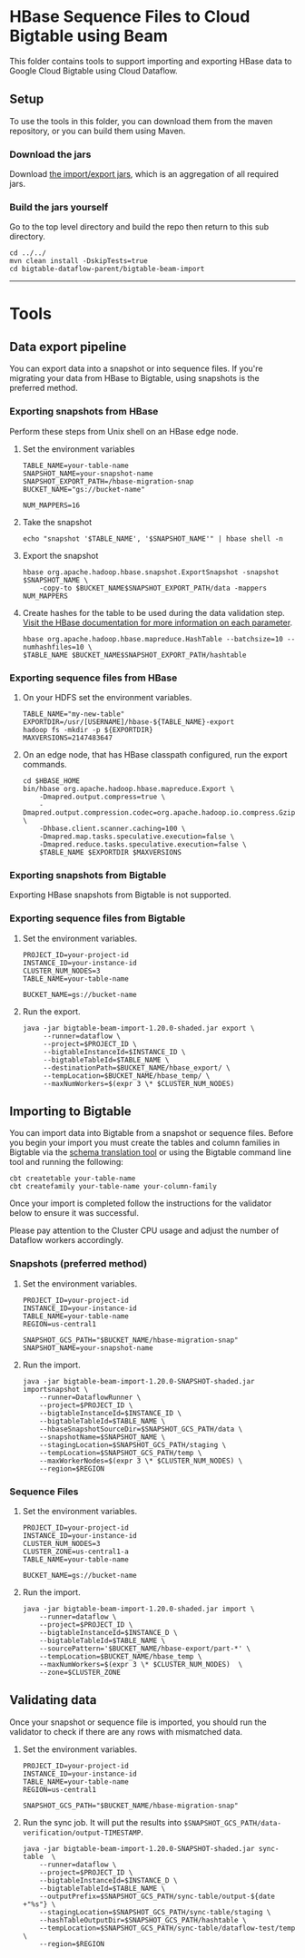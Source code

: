 # HBase Sequence Files to Cloud Bigtable using Beam

This folder contains tools to support importing and exporting HBase data to
Google Cloud Bigtable using Cloud Dataflow.

## Setup 

To use the tools in this folder, you can download them from the maven repository, or
you can build them using Maven. 


[//]: # ({x-version-update-start:bigtable-client-parent:released})
### Download the jars
Download [the import/export jars](https://search.maven.org/artifact/com.google.cloud.bigtable/bigtable-beam-import), which is an aggregation of all required jars.

### Build the jars yourself

Go to the top level directory and build the repo
then return to this sub directory.

```
cd ../../
mvn clean install -DskipTests=true
cd bigtable-dataflow-parent/bigtable-beam-import
```

***
# Tools

## Data export pipeline

You can export data into a snapshot or into sequence files. If you're migrating
your data from HBase to Bigtable, using snapshots is the preferred method. 

### Exporting snapshots from HBase

Perform these steps from Unix shell on an HBase edge node.

1. Set the environment variables
    ```
    TABLE_NAME=your-table-name
    SNAPSHOT_NAME=your-snapshot-name 
    SNAPSHOT_EXPORT_PATH=/hbase-migration-snap
    BUCKET_NAME="gs://bucket-name"
   
    NUM_MAPPERS=16
    ```
1. Take the snapshot
    ```
    echo "snapshot '$TABLE_NAME', '$SNAPSHOT_NAME'" | hbase shell -n
    ```

1. Export the snapshot   
    ```
    hbase org.apache.hadoop.hbase.snapshot.ExportSnapshot -snapshot $SNAPSHOT_NAME \
        -copy-to $BUCKET_NAME$SNAPSHOT_EXPORT_PATH/data -mappers NUM_MAPPERS
    ```
1. Create hashes for the table to be used during the data validation step.
[Visit the HBase documentation for more information on each parameter](http://hbase.apache.org/book.html#_step_1_hashtable).
   ```
   hbase org.apache.hadoop.hbase.mapreduce.HashTable --batchsize=10 --numhashfiles=10 \
   $TABLE_NAME $BUCKET_NAME$SNAPSHOT_EXPORT_PATH/hashtable
   ```    
   

### Exporting sequence files from HBase

1. On your HDFS set the environment variables.
    ```
    TABLE_NAME="my-new-table"
    EXPORTDIR=/usr/[USERNAME]/hbase-${TABLE_NAME}-export
    hadoop fs -mkdir -p ${EXPORTDIR}
    MAXVERSIONS=2147483647
    ```
1. On an edge node, that has HBase classpath configured, run the export commands. 
    ```
    cd $HBASE_HOME
    bin/hbase org.apache.hadoop.hbase.mapreduce.Export \
        -Dmapred.output.compress=true \
        -Dmapred.output.compression.codec=org.apache.hadoop.io.compress.GzipCodec \
        -Dhbase.client.scanner.caching=100 \
        -Dmapred.map.tasks.speculative.execution=false \
        -Dmapred.reduce.tasks.speculative.execution=false \
        $TABLE_NAME $EXPORTDIR $MAXVERSIONS
    ```

### Exporting snapshots from Bigtable

Exporting HBase snapshots from Bigtable is not supported.

### Exporting sequence files from Bigtable

1. Set the environment variables.
    ```    
    PROJECT_ID=your-project-id
    INSTANCE_ID=your-instance-id
    CLUSTER_NUM_NODES=3
    TABLE_NAME=your-table-name
    
    BUCKET_NAME=gs://bucket-name
    ```
1. Run the export.
   ```
   java -jar bigtable-beam-import-1.20.0-shaded.jar export \
        --runner=dataflow \
        --project=$PROJECT_ID \
        --bigtableInstanceId=$INSTANCE_ID \
        --bigtableTableId=$TABLE_NAME \
        --destinationPath=$BUCKET_NAME/hbase_export/ \
        --tempLocation=$BUCKET_NAME/hbase_temp/ \
        --maxNumWorkers=$(expr 3 \* $CLUSTER_NUM_NODES)
   ```


## Importing to Bigtable


You can import data into Bigtable from a snapshot or sequence files. Before you begin your import you must create
the tables and column families in Bigtable via the [schema translation tool](https://github.com/googleapis/java-bigtable-hbase/tree/master/bigtable-hbase-1.x-parent/bigtable-hbase-1.x-tools)
or using the Bigtable command line tool and running the following: 

    cbt createtable your-table-name
    cbt createfamily your-table-name your-column-family

Once your import is completed follow the instructions for the validator below to ensure it was successful.

Please pay attention to the Cluster CPU usage and adjust the number of Dataflow workers accordingly.

### Snapshots (preferred method)

1. Set the environment variables.
    ```
    PROJECT_ID=your-project-id
    INSTANCE_ID=your-instance-id
    TABLE_NAME=your-table-name
    REGION=us-central1

    SNAPSHOT_GCS_PATH="$BUCKET_NAME/hbase-migration-snap"
    SNAPSHOT_NAME=your-snapshot-name
    ```
    
1. Run the import.
    ```
    java -jar bigtable-beam-import-1.20.0-SNAPSHOT-shaded.jar importsnapshot \
        --runner=DataflowRunner \
        --project=$PROJECT_ID \
        --bigtableInstanceId=$INSTANCE_ID \
        --bigtableTableId=$TABLE_NAME \
        --hbaseSnapshotSourceDir=$SNAPSHOT_GCS_PATH/data \
        --snapshotName=$SNAPSHOT_NAME \
        --stagingLocation=$SNAPSHOT_GCS_PATH/staging \
        --tempLocation=$SNAPSHOT_GCS_PATH/temp \
        --maxWorkerNodes=$(expr 3 \* $CLUSTER_NUM_NODES) \
        --region=$REGION
    ```


### Sequence Files

1. Set the environment variables.
    ```
    PROJECT_ID=your-project-id
    INSTANCE_ID=your-instance-id
    CLUSTER_NUM_NODES=3
    CLUSTER_ZONE=us-central1-a
    TABLE_NAME=your-table-name
    
    BUCKET_NAME=gs://bucket-name
    ```
1. Run the import.
    ```
    java -jar bigtable-beam-import-1.20.0-shaded.jar import \
        --runner=dataflow \
        --project=$PROJECT_ID \
        --bigtableInstanceId=$INSTANCE_D \
        --bigtableTableId=$TABLE_NAME \
        --sourcePattern='$BUCKET_NAME/hbase-export/part-*' \
        --tempLocation=$BUCKET_NAME/hbase_temp \
        --maxNumWorkers=$(expr 3 \* $CLUSTER_NUM_NODES)  \
        --zone=$CLUSTER_ZONE
    ```


## Validating data

Once your snapshot or sequence file is imported, you should run the validator to
check if there are any rows with mismatched data. 

1. Set the environment variables.
    ```
    PROJECT_ID=your-project-id
    INSTANCE_ID=your-instance-id
    TABLE_NAME=your-table-name
    REGION=us-central1
    
    SNAPSHOT_GCS_PATH="$BUCKET_NAME/hbase-migration-snap"
    ```
1. Run the sync job. It will put the results into `$SNAPSHOT_GCS_PATH/data-verification/output-TIMESTAMP`. 
    ```
    java -jar bigtable-beam-import-1.20.0-SNAPSHOT-shaded.jar sync-table  \
        --runner=dataflow \
        --project=$PROJECT_ID \
        --bigtableInstanceId=$INSTANCE_D \
        --bigtableTableId=$TABLE_NAME \
        --outputPrefix=$SNAPSHOT_GCS_PATH/sync-table/output-${date +"%s"} \
        --stagingLocation=$SNAPSHOT_GCS_PATH/sync-table/staging \
        --hashTableOutputDir=$SNAPSHOT_GCS_PATH/hashtable \
        --tempLocation=$SNAPSHOT_GCS_PATH/sync-table/dataflow-test/temp \
        --region=$REGION
    ```


[//]: # ({x-version-update-end})
